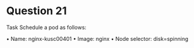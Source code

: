 # Question 21

Task
Schedule a pod as follows:

• Name: nginx-kusc00401
• Image: nginx
• Node selector: disk=spinning